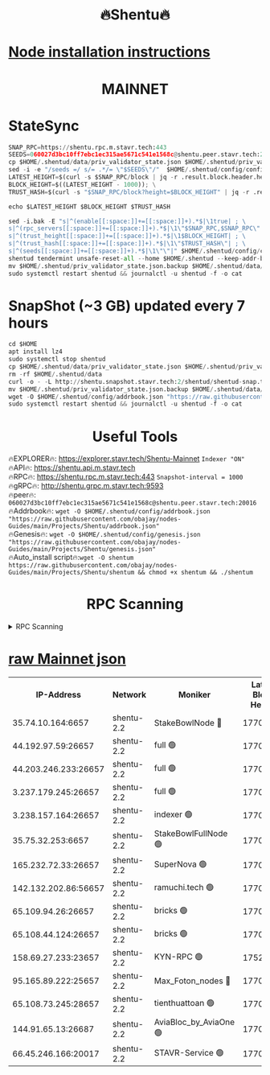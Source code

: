 <h1 align="center"> 🔥Shentu🔥</h1>

[Node installation instructions](https://github.com/obajay/nodes-Guides/tree/main/Projects/Shentu)
=
<h1 align="center"> MAINNET</h1>

# StateSync
```python
SNAP_RPC=https://shentu.rpc.m.stavr.tech:443
SEEDS=060027d3bc10ff7ebc1ec315ae5671c541e1568c@shentu.peer.stavr.tech:20016
cp $HOME/.shentud/data/priv_validator_state.json $HOME/.shentud/priv_validator_state.json.backup
sed -i -e "/seeds =/ s/= .*/= \"$SEEDS\"/"  $HOME/.shentud/config/config.toml
LATEST_HEIGHT=$(curl -s $SNAP_RPC/block | jq -r .result.block.header.height); \
BLOCK_HEIGHT=$((LATEST_HEIGHT - 1000)); \
TRUST_HASH=$(curl -s "$SNAP_RPC/block?height=$BLOCK_HEIGHT" | jq -r .result.block_id.hash)

echo $LATEST_HEIGHT $BLOCK_HEIGHT $TRUST_HASH

sed -i.bak -E "s|^(enable[[:space:]]+=[[:space:]]+).*$|\1true| ; \
s|^(rpc_servers[[:space:]]+=[[:space:]]+).*$|\1\"$SNAP_RPC,$SNAP_RPC\"| ; \
s|^(trust_height[[:space:]]+=[[:space:]]+).*$|\1$BLOCK_HEIGHT| ; \
s|^(trust_hash[[:space:]]+=[[:space:]]+).*$|\1\"$TRUST_HASH\"| ; \
s|^(seeds[[:space:]]+=[[:space:]]+).*$|\1\"\"|" $HOME/.shentud/config/config.toml
shentud tendermint unsafe-reset-all --home $HOME/.shentud --keep-addr-book
mv $HOME/.shentud/priv_validator_state.json.backup $HOME/.shentud/data/priv_validator_state.json
sudo systemctl restart shentud && journalctl -u shentud -f -o cat
```
# SnapShot (~3 GB) updated every 7 hours
```python
cd $HOME
apt install lz4
sudo systemctl stop shentud
cp $HOME/.shentud/data/priv_validator_state.json $HOME/.shentud/priv_validator_state.json.backup
rm -rf $HOME/.shentud/data
curl -o - -L http://shentu.snapshot.stavr.tech:2/shentud/shentud-snap.tar.lz4 | lz4 -c -d - | tar -x -C $HOME/.shentud --strip-components 2
mv $HOME/.shentud/priv_validator_state.json.backup $HOME/.shentud/data/priv_validator_state.json
wget -O $HOME/.shentud/config/addrbook.json "https://raw.githubusercontent.com/obajay/nodes-Guides/main/Projects/Shentu/addrbook.json"
sudo systemctl restart shentud && journalctl -u shentud -f -o cat
```

 <h1 align="center"> Useful Tools</h1>

🔥EXPLORER🔥:     https://explorer.stavr.tech/Shentu-Mainnet        `Indexer "ON"` \
🔥API🔥:          https://shentu.api.m.stavr.tech \
🔥RPC🔥:          https://shentu.rpc.m.stavr.tech:443              `Snapshot-interval = 1000` \
🔥gRPC🔥:         http://shentu.grpc.m.stavr.tech:9593 \
🔥peer🔥:         `060027d3bc10ff7ebc1ec315ae5671c541e1568c@shentu.peer.stavr.tech:20016` \
🔥Addrbook🔥:  `wget -O $HOME/.shentud/config/addrbook.json "https://raw.githubusercontent.com/obajay/nodes-Guides/main/Projects/Shentu/addrbook.json"` \
🔥Genesis🔥:  `wget -O $HOME/.shentud/config/genesis.json "https://raw.githubusercontent.com/obajay/nodes-Guides/main/Projects/Shentu/genesis.json"` \
🔥Auto_install script🔥:`wget -O shentum https://raw.githubusercontent.com/obajay/nodes-Guides/main/Projects/Shentu/shentum && chmod +x shentum && ./shentum`

<h1 align="center"> RPC Scanning</h1>

<details>
<summary>RPC Scanning</summary>

<h2 align="center"> We scan nodes in real time every 4 hours. And we provide the final result of RPC endpoints.
We cannot influence the operation of these nodes in any way. </h2>


```python
If Voting Power is higher than 0 --> then the Node is a validator of the network and may be subject to attack and be a potential threat to the chain.
```
```python
We marked such validators with a red symbol
```

</details>

[raw Mainnet json](https://rpc-check.shentum.stavr.tech/shentum/rpc-shentum-result.json)
=


<table><tr><th>IP-Address</th><th>Network</th><th>Moniker</th><th>Latest Block Height</th><th>Earliest Block Height</th><th>Catching Up</th><th>Tx Index</th><th>Voting Power</th><th>Scan Time</th></tr><tr><td>35.74.10.164:6657</td><td>shentu-2.2</td><td>StakeBowlNode 🔴</td><td>17702493</td><td>8308501</td><td>False</td><td>on</td><td>50178</td><td>2024-03-19T08:16:02.423451854UTC</td></tr><tr><td>44.192.97.59:26657</td><td>shentu-2.2</td><td>full 🟢</td><td>17702492</td><td>9786901</td><td>False</td><td>on</td><td>0</td><td>2024-03-19T08:15:59.148600918UTC</td></tr><tr><td>44.203.246.233:26657</td><td>shentu-2.2</td><td>full 🟢</td><td>17702494</td><td>9786901</td><td>False</td><td>on</td><td>0</td><td>2024-03-19T08:16:11.163862054UTC</td></tr><tr><td>3.237.179.245:26657</td><td>shentu-2.2</td><td>full 🟢</td><td>17702496</td><td>9786901</td><td>False</td><td>on</td><td>0</td><td>2024-03-19T08:16:19.919356838UTC</td></tr><tr><td>3.238.157.164:26657</td><td>shentu-2.2</td><td>indexer 🟢</td><td>17702498</td><td>9786901</td><td>False</td><td>on</td><td>0</td><td>2024-03-19T08:16:31.173925752UTC</td></tr><tr><td>35.75.32.253:6657</td><td>shentu-2.2</td><td>StakeBowlFullNode 🟢</td><td>17702501</td><td>10470762</td><td>False</td><td>on</td><td>0</td><td>2024-03-19T08:16:53.097947126UTC</td></tr><tr><td>165.232.72.33:26657</td><td>shentu-2.2</td><td>SuperNova 🟢</td><td>17702501</td><td>15936001</td><td>False</td><td>off</td><td>0</td><td>2024-03-19T08:16:51.849936564UTC</td></tr><tr><td>142.132.202.86:56657</td><td>shentu-2.2</td><td>ramuchi.tech 🟢</td><td>17702509</td><td>16196001</td><td>False</td><td>on</td><td>0</td><td>2024-03-19T08:17:35.908935936UTC</td></tr><tr><td>65.109.94.26:26657</td><td>shentu-2.2</td><td>bricks 🟢</td><td>17702510</td><td>16401001</td><td>False</td><td>on</td><td>0</td><td>2024-03-19T08:17:42.844485238UTC</td></tr><tr><td>65.108.44.124:26657</td><td>shentu-2.2</td><td>bricks 🟢</td><td>17702510</td><td>16401001</td><td>False</td><td>on</td><td>0</td><td>2024-03-19T08:17:47.217745731UTC</td></tr><tr><td>158.69.27.233:23657</td><td>shentu-2.2</td><td>KYN-RPC 🟢</td><td>17528125</td><td>16778677</td><td>False</td><td>on</td><td>0</td><td>2024-03-19T08:17:33.667023012UTC</td></tr><tr><td>95.165.89.222:25657</td><td>shentu-2.2</td><td>Max_Foton_nodes 🔴</td><td>17702504</td><td>17144052</td><td>False</td><td>on</td><td>2408</td><td>2024-03-19T08:17:06.221645678UTC</td></tr><tr><td>65.108.73.245:28657</td><td>shentu-2.2</td><td>tienthuattoan 🟢</td><td>17700110</td><td>17399930</td><td>False</td><td>on</td><td>0</td><td>2024-03-19T08:17:06.526651498UTC</td></tr><tr><td>144.91.65.13:26687</td><td>shentu-2.2</td><td>AviaBloc_by_AviaOne 🟢</td><td>17702503</td><td>17695578</td><td>False</td><td>off</td><td>0</td><td>2024-03-19T08:17:05.813918921UTC</td></tr><tr><td>66.45.246.166:20017</td><td>shentu-2.2</td><td>STAVR-Service 🟢</td><td>17702510</td><td>17698001</td><td>False</td><td>on</td><td>0</td><td>2024-03-19T08:17:42.541369454UTC</td></tr></table>
